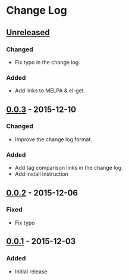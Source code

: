 # Change Log #

## [Unreleased] ##

### Changed ###

  - Fix typo in the change log.

### Added ###

  - Add links to MELPA & el-get.

## [0.0.3] - 2015-12-10 ##

### Changed ###

  - Improve the change log format.

### Added ###

  - Add tag comparison links in the change log.
  - Add install instruction

## [0.0.2] - 2015-12-06 ##

### Fixed ###

  - Fix typo

## [0.0.1] - 2015-12-03 ##

### Added ###

  - Initial release

[Unreleased]: https://github.com/dochang/mb-url/compare/v0.0.3...HEAD
[0.0.3]: https://github.com/dochang/mb-url/compare/v0.0.2...v0.0.3
[0.0.2]: https://github.com/dochang/mb-url/compare/v0.0.1...v0.0.2
[0.0.1]: https://github.com/dochang/mb-url/compare/v0.0.0...v0.0.1
